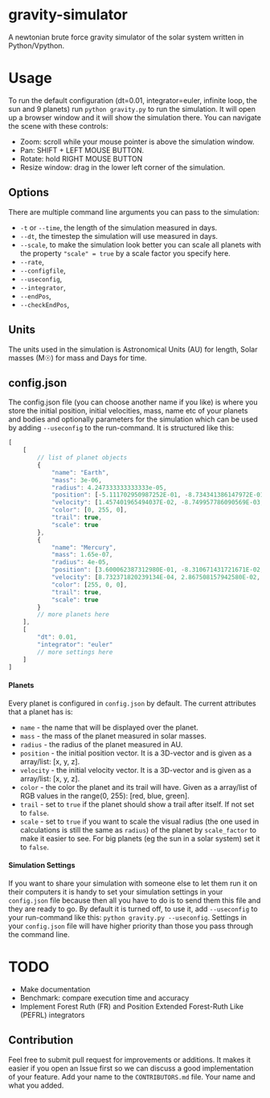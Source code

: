 # gravity-simulator
A newtonian brute force gravity simulator of the solar system written in Python/Vpython. 

# Usage
To run the default configuration (dt=0.01, integrator=euler, infinite loop, the sun and 9 planets) run ``python gravity.py`` to run the simulation. It will open up a browser window and it will show the simulation there. You can navigate the scene with these controls:
- Zoom: scroll while your mouse pointer is above the simulation window.
- Pan: SHIFT + LEFT MOUSE BUTTON.
- Rotate: hold RIGHT MOUSE BUTTON
- Resize window: drag in the lower left corner of the simulation. 

## Options
There are multiple command line arguments you can pass to the simulation:
- `-t` or `--time`, the length of the simulation measured in days.
- `--dt`, the timestep the simulation will use measured in days.
- `--scale`, to make the simulation look better you can scale all planets with the property `"scale" = true` by a scale factor you specify here.
- `--rate`,
- `--configfile`,
- `--useconfig`,
- `--integrator`,
- `--endPos`,
- `--checkEndPos`,

## Units
The units used in the simulation is Astronomical Units (AU) for length, Solar masses (M☉) for mass and Days for time. 

## config.json
The config.json file (you can choose another name if you like) is where you store the initial position, initial velocities, mass, name etc of your planets and bodies and optionally parameters for the simulation which can be used by adding ``--useconfig`` to the run-command. It is structured like this:

``` javascript
[
    [
        // list of planet objects 
        {
            "name": "Earth",
            "mass": 3e-06,
            "radius": 4.247333333333333e-05,
            "position": [-5.111702950987252E-01, -8.734341386147972E-01, 3.902531498407046E-05],
            "velocity": [1.457401965494037E-02, -8.749957786090569E-03, -3.393201214360642E-07],
            "color": [0, 255, 0],
            "trail": true,
            "scale": true
        },
        {
            "name": "Mercury",
            "mass": 1.65e-07,
            "radius": 4e-05,
            "position": [3.600062387312980E-01, -8.310671431721671E-02, -3.981766501010686E-02],
            "velocity": [8.732371820239134E-04, 2.867508157942580E-02, 2.263026727476856E-03],
            "color": [255, 0, 0],
            "trail": true,
            "scale": true
        }
        // more planets here
    ],
    [
        "dt": 0.01,
        "integrator": "euler"
        // more settings here
    ]
]
```

#### Planets
Every planet is configured in ``config.json`` by default. The current attributes that a planet has is:
- ``name`` - the name that will be displayed over the planet.
- ``mass`` - the mass of the planet measured in solar masses.
- ``radius`` - the radius of the planet measured in AU.
- ``position`` - the initial position vector. It is a 3D-vector and is given as a array/list: [x, y, z].
- ``velocity`` - the initial velocity vector. It is a 3D-vector and is given as a array/list: [x, y, z].
- ``color`` - the color the planet and its trail will have. Given as a array/list of RGB values in the range(0, 255): [red, blue, green].
- ``trail`` - set to ``true`` if the planet should show a trail after itself. If not set to ``false``.
- ``scale`` - set to ``true`` if you want to scale the visual radius (the one used in calculations is still the same as ``radius``) of the planet by ``scale_factor`` to make it easier to see. For big planets (eg the sun in a solar system) set it to ``false``.

#### Simulation Settings
If you want to share your simulation with someone else to let them run it on their computers it is handy to set your simulation settings in your ``config.json`` file because then all you have to do is to send them this file and they are ready to go. By default it is turned off, to use it, add ``--useconfig`` to your run-command like this: ``python gravity.py --useconfig``. Settings in your ``config.json`` file will have higher priority than those you pass through the command line. 

# TODO
- Make documentation
- Benchmark: compare execution time and accuracy 
- Implement Forest Ruth (FR) and Position
Extended Forest-Ruth Like (PEFRL) integrators

## Contribution
Feel free to submit pull request for improvements or additions. It makes it easier if you open an Issue first so we can discuss a good implementation of your feature.
Add your name to the ``CONTRIBUTORS.md`` file. Your name and what you added. 
